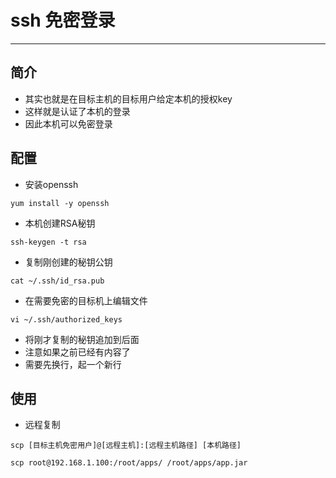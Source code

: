 # ssh 免密登录
---

## 简介
- 其实也就是在目标主机的目标用户给定本机的授权key
- 这样就是认证了本机的登录
- 因此本机可以免密登录

## 配置
- 安装openssh
```shell script
yum install -y openssh
```
- 本机创建RSA秘钥
```shell script
ssh-keygen -t rsa
```
- 复制刚创建的秘钥公钥
```shell script
cat ~/.ssh/id_rsa.pub
```
- 在需要免密的目标机上编辑文件
```shell script
vi ~/.ssh/authorized_keys
```
- 将刚才复制的秘钥追加到后面
- 注意如果之前已经有内容了
- 需要先换行，起一个新行

## 使用
- 远程复制
```shell script
scp [目标主机免密用户]@[远程主机]:[远程主机路径] [本机路径]

scp root@192.168.1.100:/root/apps/ /root/apps/app.jar
```